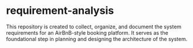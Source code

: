 # requirement-analysis
This repository is created to collect, organize, and document the system requirements for an AirBnB-style booking platform. It serves as the foundational step in planning and designing the architecture of the system.
